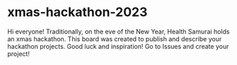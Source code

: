 # xmas-hackathon-2023
Hi everyone! Traditionally, on the eve of the New Year, Health Samurai holds an xmas hackathon. This board was created to publish and describe your hackathon projects. Good luck and inspiration!  Go to Issues and create your project!
